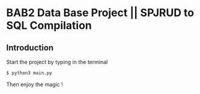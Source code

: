 # BAB2 Data Base Project || SPJRUD to SQL Compilation

## Introduction

Start the project by typing in the terminal
```bash
$ python3 main.py
```
Then enjoy the magic !